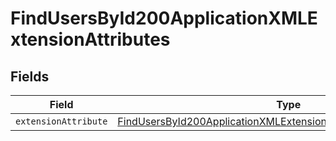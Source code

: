 # FindUsersById200ApplicationXMLExtensionAttributes


## Fields

| Field                                                                                                                                                                 | Type                                                                                                                                                                  | Required                                                                                                                                                              | Description                                                                                                                                                           |
| --------------------------------------------------------------------------------------------------------------------------------------------------------------------- | --------------------------------------------------------------------------------------------------------------------------------------------------------------------- | --------------------------------------------------------------------------------------------------------------------------------------------------------------------- | --------------------------------------------------------------------------------------------------------------------------------------------------------------------- |
| `extensionAttribute`                                                                                                                                                  | [FindUsersById200ApplicationXMLExtensionAttributesExtensionAttribute](../../models/operations/findusersbyid200applicationxmlextensionattributesextensionattribute.md) | :heavy_minus_sign:                                                                                                                                                    | N/A                                                                                                                                                                   |